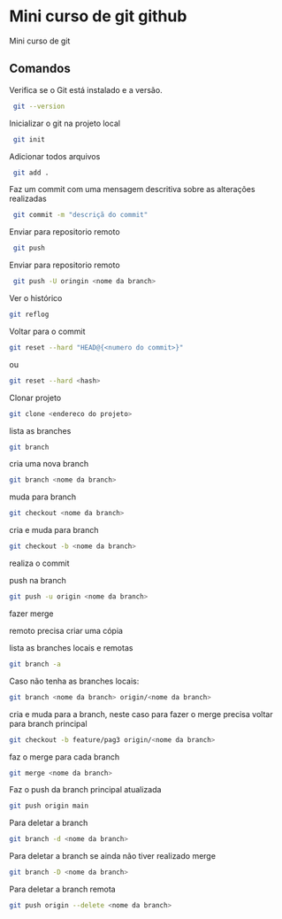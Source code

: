 # Mini curso de git github

Mini curso de git

## Comandos

Verifica se o Git está instalado e a versão.
``` bash
 git --version
```

Inicializar o git na projeto local
``` bash
 git init
```

Adicionar todos arquivos
``` bash
 git add .
```

Faz um commit com uma mensagem descritiva sobre as alterações realizadas
``` bash
 git commit -m "descriçã do commit"
```
Enviar para repositorio remoto
``` bash
 git push
```

Enviar para repositorio remoto
``` bash
 git push -U oringin <nome da branch>
```

Ver o histórico
```bash
git reflog
```
Voltar para o commit
```bash
git reset --hard "HEAD@{<numero do commit>}"
```

ou

```bash
git reset --hard <hash>
```

Clonar projeto
```bash
git clone <endereco do projeto>
```
lista as branches
```bash
git branch
```

cria uma nova branch
```bash
git branch <nome da branch>
```
muda para branch
```bash
git checkout <nome da branch>
```
cria e muda para branch
```bash
git checkout -b <nome da branch>
```
realiza o commit

push na branch
```bash
git push -u origin <nome da branch>
```

fazer merge

remoto precisa criar uma cópia

lista as branches locais e remotas
```bash
git branch -a
```

Caso não tenha as branches locais:
```bash
git branch <nome da branch> origin/<nome da branch>
```

cria e muda para a branch, neste caso para fazer o merge precisa voltar para branch principal
```bash
git checkout -b feature/pag3 origin/<nome da branch>
```
faz o merge para cada branch
```bash
git merge <nome da branch>
```

Faz o push da branch principal atualizada
```bash
git push origin main
```
Para deletar a branch
```bash
git branch -d <nome da branch>
```

Para deletar a branch se ainda não tiver realizado merge
```bash
git branch -D <nome da branch>
```
Para deletar a branch remota
```bash
git push origin --delete <nome da branch>
```
